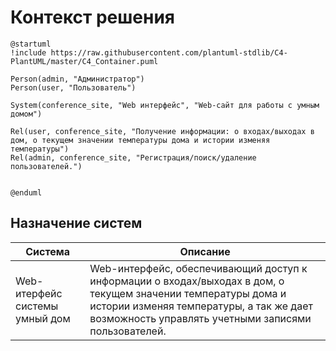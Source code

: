 # Контекст решения
<!-- Окружение системы (роли, участники, внешние системы) и связи системы с ним. Диаграмма контекста C4 и текстовое описание. 
-->
```plantuml
@startuml
!include https://raw.githubusercontent.com/plantuml-stdlib/C4-PlantUML/master/C4_Container.puml

Person(admin, "Администратор")
Person(user, "Пользователь")

System(conference_site, "Web интерфейс", "Web-сайт для работы с умным домом")

Rel(user, conference_site, "Получение информации: о входах/выходах в дом, о текущем значении температуры дома и истории изменяя температуры")
Rel(admin, conference_site, "Регистрация/поиск/удаление пользователей.")


@enduml
```

## Назначение систем
|Система| Описание|
|-------|---------|
| Web-итерфейс системы умный дом | Web-интерфейс, обеспечивающий доступ к информации о входах/выходах в дом, о текущем значении температуры дома и истории изменяя температуры, а так же дает возможность управлять учетными записями пользователей. |

